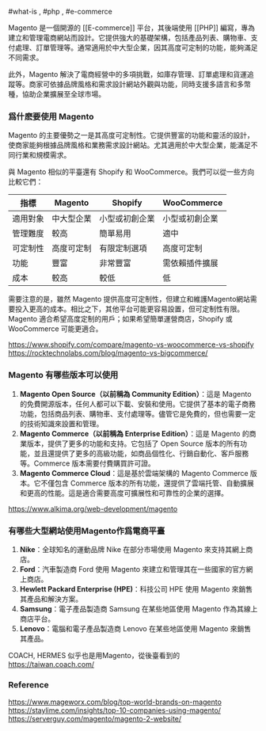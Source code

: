 #what-is , #php , #e-commerce

Magento 是一個開源的 [[E-commerce]] 平台，其後端使用 [[PHP]] 編寫，專為建立和管理電商網站而設計。它提供強大的基礎架構，包括產品列表、購物車、支付處理、訂單管理等。通常適用於中大型企業，因其高度可定制的功能，能夠滿足不同需求。

此外，Magento 解決了電商經營中的多項挑戰，如庫存管理、訂單處理和貨運追蹤等。商家可依據品牌風格和需求設計網站外觀與功能，同時支援多語言和多幣種，協助企業擴展至全球市場。

### 爲什麽要使用 Magento

Magento 的主要優勢之一是其高度可定制性。它提供豐富的功能和靈活的設計，使商家能夠根據品牌風格和業務需求設計網站。尤其適用於中大型企業，能滿足不同行業和規模需求。

與 Magento 相似的平臺還有 Shopify 和 WooCommerce。我們可以從一些方向比較它們：

| 指標   | Magento | Shopify | WooCommerce |
| ---- | ------- | ------- | ----------- |
| 適用對象 | 中大型企業   | 小型或初創企業 | 小型或初創企業     |
| 管理難度 | 較高      | 簡單易用    | 適中          |
| 可定制性 | 高度可定制   | 有限定制選項  | 高度可定制       |
| 功能   | 豐富      | 非常豐富    | 需依賴插件擴展     |
| 成本   | 較高      | 較低      | 低           |

需要注意的是，雖然 Magento 提供高度可定制性，但建立和維護Magento網站需要投入更高的成本。相比之下，其他平台可能更容易設置，但可定制性有限。Magento 適合希望高度定制的用戶；如果希望簡單運營商店，Shopify 或 WooCommerce 可能更適合。

https://www.shopify.com/compare/magento-vs-woocommerce-vs-shopify
https://rocktechnolabs.com/blog/magento-vs-bigcommerce/

### Magento 有哪些版本可以使用

1. **Magento Open Source（以前稱為 Community Edition）**：這是 Magento 的免費開源版本，任何人都可以下載、安裝和使用。它提供了基本的電子商務功能，包括商品列表、購物車、支付處理等。儘管它是免費的，但也需要一定的技術知識來設置和管理。
2. **Magento Commerce（以前稱為 Enterprise Edition）**：這是 Magento 的商業版本，提供了更多的功能和支持。它包括了 Open Source 版本的所有功能，並且還提供了更多的高級功能，如商品個性化、行銷自動化、客戶服務等。Commerce 版本需要付費購買許可證。
3. **Magento Commerce Cloud**：這是基於雲端架構的 Magento Commerce 版本。它不僅包含 Commerce 版本的所有功能，還提供了雲端托管、自動擴展和更高的性能。這是適合需要高度可擴展性和可靠性的企業的選擇。

https://www.alkima.org/web-development/magento

### 有哪些大型網站使用Magento作爲電商平臺

1. **Nike**：全球知名的運動品牌 Nike 在部分市場使用 Magento 來支持其網上商店。
2. **Ford**：汽車製造商 Ford 使用 Magento 來建立和管理其在一些國家的官方網上商店。
3. **Hewlett Packard Enterprise (HPE)**：科技公司 HPE 使用 Magento 來銷售其產品和解決方案。
4. **Samsung**：電子產品製造商 Samsung 在某些地區使用 Magento 作為其線上商店平台。
5. **Lenovo**：電腦和電子產品製造商 Lenovo 在某些地區使用 Magento 來銷售其產品。

COACH, HERMES 似乎也是用Magento，從後臺看到的
https://taiwan.coach.com/

### Reference

https://www.mageworx.com/blog/top-world-brands-on-magento
https://staylime.com/insights/top-10-companies-using-magento/
https://serverguy.com/magento/magento-2-website/
